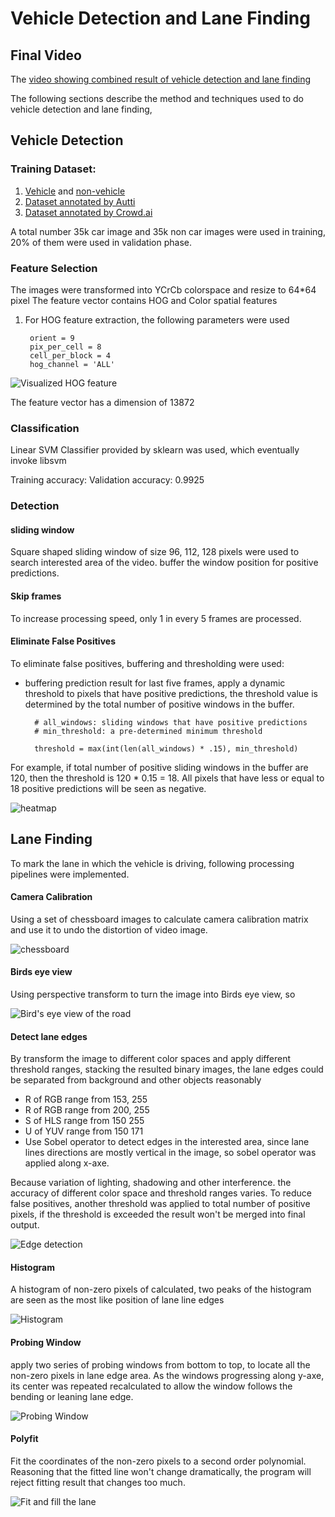 # Vehicle Detection and Lane Finding


## Final Video
The [video showing combined result of vehicle detection and lane finding](https://youtu.be/Qjrnx3H-1tc)

The following sections describe the method and techniques used to do vehicle detection and lane finding,

## Vehicle Detection
### Training Dataset:
1. [Vehicle](https://s3.amazonaws.com/udacity-sdc/Vehicle_Tracking/vehicles.zip) and [non-vehicle](https://s3.amazonaws.com/udacity-sdc/Vehicle_Tracking/non-vehicles.zip)
2. [Dataset annotated by Autti](http://bit.ly/udacity-annotations-autti)
3. [Dataset annotated by Crowd.ai](http://bit.ly/udacity-annoations-crowdai)

A total number 35k car image and 35k non car images were used in training, 20% of them were used in validation phase.

### Feature Selection
The images were transformed into YCrCb colorspace and resize to 64*64 pixel
The feature vector contains HOG and Color spatial features

1. For HOG feature extraction, the following parameters were used
	
		orient = 9
		pix_per_cell = 8
		cell_per_block = 4
		hog_channel = 'ALL'

![Visualized HOG feature](images/HOG_example.png)

The feature vector has a dimension of 13872

### Classification
Linear SVM Classifier provided by sklearn was used, which eventually invoke libsvm

Training accuracy:
Validation accuracy: 0.9925

### Detection

#### sliding window
Square shaped sliding window of size 96, 112, 128 pixels were used to search interested area of the video. buffer the window position for positive predictions.

#### Skip frames
To increase processing speed, only 1 in every 5 frames are processed.

#### Eliminate False Positives
To eliminate false positives, buffering and thresholding were used:
* buffering prediction result for last five frames, apply a dynamic threshold to pixels that have positive predictions, the threshold value is determined by the total number of positive windows in the buffer.

		# all_windows: sliding windows that have positive predictions
		# min_threshold: a pre-determined minimum threshold

		threshold = max(int(len(all_windows) * .15), min_threshold)

For example, if total number of positive sliding windows in the buffer are 120, then the threshold is 120 * 0.15 = 18. All pixels that have less or equal to 18 positive predictions will be seen as negative.

![heatmap](images/bboxes_and_heat.png)


## Lane Finding

To mark the lane in which the vehicle is driving, following processing pipelines were implemented.

#### Camera Calibration

Using a set of chessboard images to calculate camera calibration matrix and use it to undo the distortion of video image.

![chessboard](images/calibration4.jpg)

#### Birds eye view
Using perspective transform to turn the image into Birds eye view, so

![Bird's eye view of the road](images/birdseye.png)

#### Detect lane edges

By transform the image to different color spaces and apply different threshold ranges, stacking the resulted binary images, the lane edges could be separated from background and other objects reasonably 
* R of RGB range from 153, 255 
* R of RGB range from 200, 255
* S of HLS range from 150 255
* U of YUV range from 150 171
* Use Sobel operator to detect edges in the interested area, since lane lines directions are mostly vertical in the image, so sobel operator was applied along x-axe.

Because variation of lighting, shadowing and other interference. the accuracy of different color space and threshold ranges varies. To reduce false positives, another threshold was applied to total number of positive pixels, if the threshold is exceeded the result won't be merged into final output.

![Edge detection](images/binary.png)


#### Histogram
A histogram of non-zero pixels of calculated, two peaks of the histogram are seen as the most like position of lane line edges

![Histogram](images/histogram.png)

#### Probing Window
apply two series of probing windows from bottom to top, to locate all the non-zero pixels in lane edge area. As the windows progressing along y-axe, its center was repeated recalculated to allow the window follows the bending or leaning lane edge.

![Probing Window](images/probing_window.png)

#### Polyfit
Fit the coordinates of the non-zero pixels to a second order polynomial.
Reasoning that the fitted line won't change dramatically, the program will reject fitting result that changes too much.

![Fit and fill the lane](images/fill.png)

